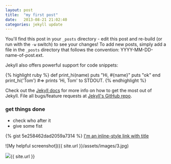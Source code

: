 ```yaml
---
layout: post
title:  "my first post"
date:   2013-08-21 21:02:40
categories: jekyll update
---
```


You'll find this post in your `_posts` directory - edit this post and re-build (or run with the `-w` switch) to see your changes!
To add new posts, simply add a file in the `_posts` directory that follows the convention: YYYY-MM-DD-name-of-post.ext.

Jekyll also offers powerful support for code snippets:

{% highlight ruby %}
def print_hi(name)
  puts "Hi, #{name}"
	  puts "ok"
end
print_hi('Tom')
#=> prints 'Hi, Tom' to STDOUT.
{% endhighlight %}

Check out the [Jekyll docs][jekyll] for more info on how to get the most out of Jekyll. File all bugs/feature requests at [Jekyll's GitHub repo][jekyll-gh].

### get things done
* check who after it
* give some fist

{% gist 5e258462dad2059a7314 %}
[I'm an inline-style link with title](https://www.google.com "Google's Homepage")


![My helpful screenshot]({{ site.url }}/assets/images/3.jpg)
<div class='yuyu'><img class='blog' src='{{ site.url }}/assets/images/3.jpg'>{{ site.url }}</div>


[jekyll-gh]: https://github.com/mojombo/jekyll
[jekyll]:    http://jekyllrb.com
